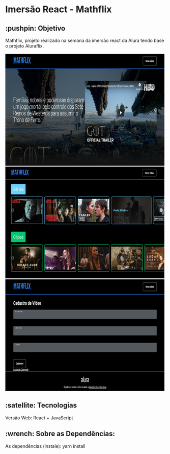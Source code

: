 # Imersão React - Mathflix

<h2><strong>:pushpin: Objetivo</strong></h2>
Mathflix, projeto realizado na semana da imersão react da Alura tendo base o projeto Aluraflix.
<br> <br>
<img src="/.github/main.png" width="500" height="350"/>
<img src="/.github/carrossel.png" width="500" height="350"/>
<img src="/.github/cadastro.png" width="500" height="350"/> 

<h2><strong>:satellite: Tecnologias</strong></h2>
Versão Web: React + JavaScript <br>

<h2>:wrench: Sobre as Dependências:</h2>

As dependências (instale): yarn install <br>
